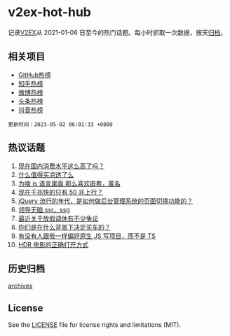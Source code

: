 # v2ex-hot-hub

 记录[V2EX](https://www.v2ex.com/)从 2021-01-06 日至今的热门话题。每小时抓取一次数据，按天[归档](archives)。
 
 ## 相关项目

- [GitHub热榜](https://github.com/it985/github-hot-hub)
- [知乎热榜](https://github.com/it985/zhihu-hot-hub)
- [微博热榜](https://github.com/it985/weibo-hot-hub)
- [头条热榜](https://github.com/it985/toutiao-hot-hub)
- [抖音热榜](https://github.com/it985/douyin-hot-hub)


 `更新时间：2023-05-02 06:01:33 +0800`

## 热议话题

1. [现在国内消费水平这么高了吗？](https://www.v2ex.com/t/936713)
1. [什么值得买凉透了么](https://www.v2ex.com/t/936711)
1. [为啥 js 语言里面 那么喜欢嵌套，匿名](https://www.v2ex.com/t/936734)
1. [现在千兆快的只有 50 兆上行？](https://www.v2ex.com/t/936736)
1. [jQuery 流行的年代，是如何做后台管理系统的页面切换功能的？](https://www.v2ex.com/t/936685)
1. [领导无脑 ssr、ssg](https://www.v2ex.com/t/936720)
1. [最近关于放假调休有不少争论](https://www.v2ex.com/t/936693)
1. [你们是在什么背景下决定买车的？](https://www.v2ex.com/t/936750)
1. [有没有人跟我一样偏好原生 JS 写项目，而不是 TS](https://www.v2ex.com/t/936772)
1. [HDR 电影的正确打开方式](https://www.v2ex.com/t/936690)

## 历史归档

[archives](archives)

## License

See the [LICENSE](LICENSE) file for license rights and limitations (MIT).
